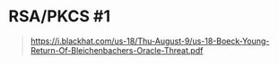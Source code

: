 # RSA/PKCS #1
> https://i.blackhat.com/us-18/Thu-August-9/us-18-Boeck-Young-Return-Of-Bleichenbachers-Oracle-Threat.pdf    
